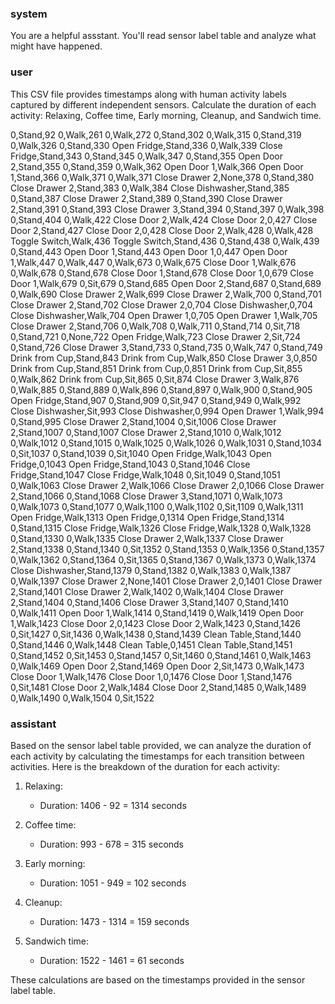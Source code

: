 ### system
You are a helpful assstant. You'll read sensor label table and analyze what might have happened.
### user

This CSV file provides timestamps along with human activity labels captured by different independent sensors.
Calculate the duration of each activity: Relaxing, Coffee time, Early morning, Cleanup, and Sandwich time.
    
0,Stand,92
0,Walk,261
0,Walk,272
0,Stand,302
0,Walk,315
0,Stand,319
0,Walk,326
0,Stand,330
Open Fridge,Stand,336
0,Walk,339
Close Fridge,Stand,343
0,Stand,345
0,Walk,347
0,Stand,355
Open Door 2,Stand,355
0,Stand,359
0,Walk,362
Open Door 1,Walk,366
Open Door 1,Stand,366
0,Walk,371
0,Walk,371
Close Drawer 2,None,378
0,Stand,380
Close Drawer 2,Stand,383
0,Walk,384
Close Dishwasher,Stand,385
0,Stand,387
Close Drawer 2,Stand,389
0,Stand,390
Close Drawer 2,Stand,391
0,Stand,393
Close Drawer 3,Stand,394
0,Stand,397
0,Walk,398
0,Stand,404
0,Walk,422
Close Door 2,Walk,424
Close Door 2,0,427
Close Door 2,Stand,427
Close Door 2,0,428
Close Door 2,Walk,428
0,Walk,428
Toggle Switch,Walk,436
Toggle Switch,Stand,436
0,Stand,438
0,Walk,439
0,Stand,443
Open Door 1,Stand,443
Open Door 1,0,447
Open Door 1,Walk,447
0,Walk,447
0,Walk,673
0,Walk,675
Close Door 1,Walk,676
0,Walk,678
0,Stand,678
Close Door 1,Stand,678
Close Door 1,0,679
Close Door 1,Walk,679
0,Sit,679
0,Stand,685
Open Door 2,Stand,687
0,Stand,689
0,Walk,690
Close Drawer 2,Walk,699
Close Drawer 2,Walk,700
0,Stand,701
Close Drawer 2,Stand,702
Close Drawer 2,0,704
Close Dishwasher,0,704
Close Dishwasher,Walk,704
Open Drawer 1,0,705
Open Drawer 1,Walk,705
Close Drawer 2,Stand,706
0,Walk,708
0,Walk,711
0,Stand,714
0,Sit,718
0,Stand,721
0,None,722
Open Fridge,Walk,723
Close Drawer 2,Sit,724
0,Stand,726
Close Drawer 3,Stand,733
0,Stand,735
0,Walk,747
0,Stand,749
Drink from Cup,Stand,843
Drink from Cup,Walk,850
Close Drawer 3,0,850
Drink from Cup,Stand,851
Drink from Cup,0,851
Drink from Cup,Sit,855
0,Walk,862
Drink from Cup,Sit,865
0,Sit,874
Close Drawer 3,Walk,876
0,Walk,885
0,Stand,889
0,Walk,896
0,Stand,897
0,Walk,900
0,Stand,905
Open Fridge,Stand,907
0,Stand,909
0,Sit,947
0,Stand,949
0,Walk,992
Close Dishwasher,Sit,993
Close Dishwasher,0,994
Open Drawer 1,Walk,994
0,Stand,995
Close Drawer 2,Stand,1004
0,Sit,1006
Close Drawer 2,Stand,1007
0,Stand,1007
Close Drawer 2,Stand,1010
0,Walk,1012
0,Walk,1012
0,Stand,1015
0,Walk,1025
0,Walk,1026
0,Walk,1031
0,Stand,1034
0,Sit,1037
0,Stand,1039
0,Sit,1040
Open Fridge,Walk,1043
Open Fridge,0,1043
Open Fridge,Stand,1043
0,Stand,1046
Close Fridge,Stand,1047
Close Fridge,Walk,1048
0,Sit,1049
0,Stand,1051
0,Walk,1063
Close Drawer 2,Walk,1066
Close Drawer 2,0,1066
Close Drawer 2,Stand,1066
0,Stand,1068
Close Drawer 3,Stand,1071
0,Walk,1073
0,Walk,1073
0,Stand,1077
0,Walk,1100
0,Walk,1102
0,Sit,1109
0,Walk,1311
Open Fridge,Walk,1313
Open Fridge,0,1314
Open Fridge,Stand,1314
0,Stand,1315
Close Fridge,Walk,1326
Close Fridge,Walk,1328
0,Walk,1328
0,Stand,1330
0,Walk,1335
Close Drawer 2,Walk,1337
Close Drawer 2,Stand,1338
0,Stand,1340
0,Sit,1352
0,Stand,1353
0,Walk,1356
0,Stand,1357
0,Walk,1362
0,Stand,1364
0,Sit,1365
0,Stand,1367
0,Walk,1373
0,Walk,1374
Close Dishwasher,Stand,1379
0,Stand,1382
0,Walk,1383
0,Walk,1387
0,Walk,1397
Close Drawer 2,None,1401
Close Drawer 2,0,1401
Close Drawer 2,Stand,1401
Close Drawer 2,Walk,1402
0,Walk,1404
Close Drawer 2,Stand,1404
0,Stand,1406
Close Drawer 3,Stand,1407
0,Stand,1410
0,Walk,1411
Open Door 1,Walk,1414
0,Stand,1419
0,Walk,1419
Open Door 1,Walk,1423
Close Door 2,0,1423
Close Door 2,Walk,1423
0,Stand,1426
0,Sit,1427
0,Sit,1436
0,Walk,1438
0,Stand,1439
Clean Table,Stand,1440
0,Stand,1446
0,Walk,1448
Clean Table,0,1451
Clean Table,Stand,1451
0,Stand,1452
0,Sit,1453
0,Stand,1457
0,Sit,1460
0,Stand,1461
0,Walk,1463
0,Walk,1469
Open Door 2,Stand,1469
Open Door 2,Sit,1473
0,Walk,1473
Close Door 1,Walk,1476
Close Door 1,0,1476
Close Door 1,Stand,1476
0,Sit,1481
Close Door 2,Walk,1484
Close Door 2,Stand,1485
0,Walk,1489
0,Walk,1490
0,Walk,1504
0,Sit,1522

### assistant
Based on the sensor label table provided, we can analyze the duration of each activity by calculating the timestamps for each transition between activities. Here is the breakdown of the duration for each activity:

1. Relaxing:
    - Duration: 1406 - 92 = 1314 seconds

2. Coffee time:
    - Duration: 993 - 678 = 315 seconds

3. Early morning:
    - Duration: 1051 - 949 = 102 seconds

4. Cleanup:
    - Duration: 1473 - 1314 = 159 seconds

5. Sandwich time:
    - Duration: 1522 - 1461 = 61 seconds

These calculations are based on the timestamps provided in the sensor label table.
